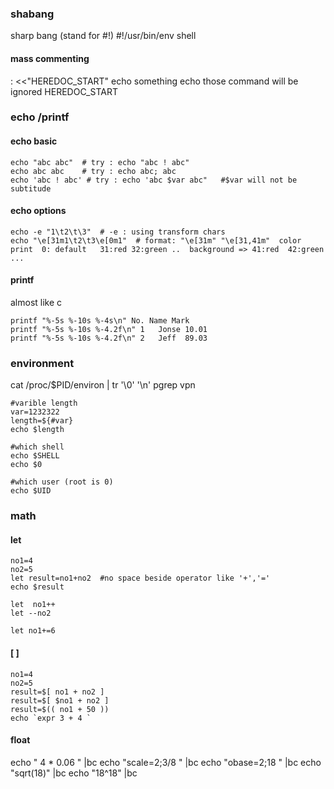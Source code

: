 ### shabang
sharp bang (stand for #!)
\#!/usr/bin/env shell

#### mass commenting
: <<"HEREDOC_START"
echo something
echo those command will be ignored
HEREDOC_START

### echo /printf
#### echo basic
```shell
echo "abc abc"  # try : echo "abc ! abc"
echo abc abc    # try : echo abc; abc  
echo 'abc ! abc' # try : echo 'abc $var abc"   #$var will not be subtitude
```
#### echo options
```shell
echo -e "1\t2\t\3"  # -e : using transform chars
echo "\e[31m1\t2\t3\e[0m1"  # format: "\e[31m" "\e[31,41m"  color print  0: default   31:red 32:green ..  background => 41:red  42:green ...
```

#### printf
almost like c 
```shell
printf "%-5s %-10s %-4s\n" No. Name Mark
printf "%-5s %-10s %-4.2f\n" 1   Jonse 10.01
printf "%-5s %-10s %-4.2f\n" 2   Jeff  89.03 
```

### environment 
cat /proc/$PID/environ  | tr '\0' '\n'
pgrep vpn

```shell
#varible length
var=1232322
length=${#var}
echo $length

#which shell
echo $SHELL
echo $0

#which user (root is 0)
echo $UID
```

### math 
#### let
```shell
no1=4
no2=5
let result=no1+no2  #no space beside operator like '+','='
echo $result

let  no1++
let --no2

let no1+=6
```
#### [ ]
```shell
no1=4
no2=5
result=$[ no1 + no2 ]
result=$[ $no1 + no2 ]
result=$(( no1 + 50 ))
echo `expr 3 + 4 `
```
#### float 
echo " 4 * 0.06 " |bc
echo "scale=2;3/8 " |bc
echo "obase=2;18 " |bc
echo "sqrt(18)" |bc
echo "18^18" |bc

